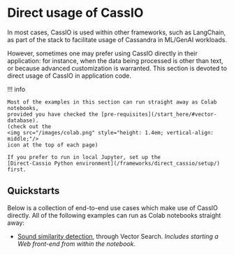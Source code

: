 # Direct usage of CassIO

In most cases, CassIO is used within other frameworks, such as LangChain,
as part of the stack to facilitate usage of Cassandra in ML/GenAI workloads.

However, sometimes one may prefer using CassIO directly in their application: for instance, when the data being processed is other than text, or because advanced customization is warranted. This section is devoted to direct usage of CassIO in application code.

!!! info

    Most of the examples in this section can run straight away as Colab notebooks,
    provided you have checked the [pre-requisites](/start_here/#vector-database).
    (check out the
    <img src="/images/colab.png" style="height: 1.4em; vertical-align: middle;"/>
    icon at the top of each page)

    If you prefer to run in local Jupyter, set up the
    [Direct-Cassio Python environment](/frameworks/direct_cassio/setup/) first.

<!-- documentation-oriented quickstarts, to come -->

## Quickstarts

Below is a collection of end-to-end use cases which make use of
CassIO directly.
All of the following examples can run as Colab
notebooks straight away:

- [Sound similarity detection](/frameworks/direct_cassio/sound_similarity_vectors/), through Vector Search. _Includes starting a Web front-end from within the notebook._
